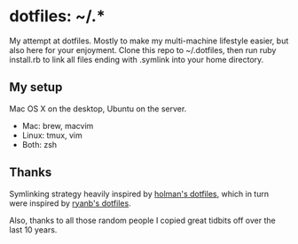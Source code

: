 # dotfiles: ~/.*

My attempt at dotfiles. Mostly to make my multi-machine lifestyle easier, but
also here for your enjoyment. Clone this repo to ~/.dotfiles, then run 
ruby install.rb to link all files ending with .symlink into your home directory.


## My setup

Mac OS X on the desktop, Ubuntu on the server.

 * Mac: brew, macvim
 * Linux: tmux, vim
 * Both: zsh


## Thanks

Symlinking strategy heavily inspired by 
[holman's dotfiles](http://github.com/holman/dotfiles),
which in turn were inspired by
[ryanb's dotfiles](http://github.com/ryanb/dotfiles).

Also, thanks to all those random people I copied great tidbits off over the 
last 10 years.
